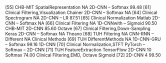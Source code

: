 [55] CHB-MIT SpatialRepresentation NA 2D-CNN – Softmax 99.48
[61] Clinical Filtering,Visualization Chainer 2D-CNN – Softmax NA
[64] Clinical Spectrogram NA 2D-CNN – LR 87.51
[65] Clinical Normalization Matlab 2D-CNN – Softmax NA
[66] Clinical Filtering NA 1D-CNNwith – Sigmoid 90.50
CHB-MIT 2D-CNN 85.60
Octave
[67] Clinical Filtering,Down-Sampling Keras 2D-CNN – Softmax NA
Theano
[68] TUH Filtering NA CNN-RNN – Different NA
Clinical Methods
[69] TUH DifferentMethods NA 1D-CNN-GRU – Softmax 99.16
1D-CNN
[70] Clinical Normalization,STFT PyTorch – Softmax –
2D-CNN
[71] TUH FeatureExtraction TensorFlow 2D-CNN 10 Softmax 74.00
Clinical Filtering,EMD, Octave Sigmoid
[72] 2D-CNN 4 99.50